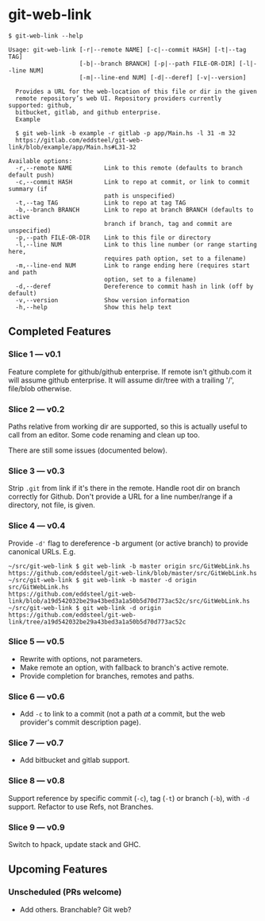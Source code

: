# git-web-link

``` shell
$ git-web-link --help

Usage: git-web-link [-r|--remote NAME] [-c|--commit HASH] [-t|--tag TAG]
                    [-b|--branch BRANCH] [-p|--path FILE-OR-DIR] [-l|--line NUM]
                    [-m|--line-end NUM] [-d|--deref] [-v|--version]

  Provides a URL for the web-location of this file or dir in the given
  remote repository’s web UI. Repository providers currently supported: github,
  bitbucket, gitlab, and github enterprise.
  Example

  $ git web-link -b example -r gitlab -p app/Main.hs -l 31 -m 32
  https://gitlab.com/eddsteel/git-web-link/blob/example/app/Main.hs#L31-32

Available options:
  -r,--remote NAME         Link to this remote (defaults to branch default push)
  -c,--commit HASH         Link to repo at commit, or link to commit summary (if
                           path is unspecified)
  -t,--tag TAG             Link to repo at tag TAG
  -b,--branch BRANCH       Link to repo at branch BRANCH (defaults to active
                           branch if branch, tag and commit are unspecified)
  -p,--path FILE-OR-DIR    Link to this file or directory
  -l,--line NUM            Link to this line number (or range starting here,
                           requires path option, set to a filename)
  -m,--line-end NUM        Link to range ending here (requires start and path
                           option, set to a filename)
  -d,--deref               Dereference to commit hash in link (off by default)
  -v,--version             Show version information
  -h,--help                Show this help text
```

## Completed Features

### Slice 1 — v0.1

Feature complete for github/github enterprise. If remote isn't
github.com it will assume github enterprise. It will assume dir/tree
with a trailing '/', file/blob otherwise.

### Slice 2 — v0.2

Paths relative from working dir are supported, so this is actually
useful to call from an editor. Some code renaming and clean up too.

There are still some issues (documented below).

### Slice 3 — v0.3

Strip `.git` from link if it's there in the remote.
Handle root dir on branch correctly for Github.
Don't provide a URL for a line number/range if a directory, not file, is given.

### Slice 4 — v0.4

Provide `-d'` flag to dereference -b argument (or active branch) to provide canonical URLs. E.g.

```
~/src/git-web-link $ git web-link -b master origin src/GitWebLink.hs
https://github.com/eddsteel/git-web-link/blob/master/src/GitWebLink.hs
~/src/git-web-link $ git web-link -b master -d origin src/GitWebLink.hs
https://github.com/eddsteel/git-web-link/blob/a19d542032be29a43bed3a1a50b5d70d773ac52c/src/GitWebLink.hs
~/src/git-web-link $ git web-link -d origin
https://github.com/eddsteel/git-web-link/tree/a19d542032be29a43bed3a1a50b5d70d773ac52c
```

### Slice 5 — v0.5

- Rewrite with options, not parameters.
- Make remote an option, with fallback to branch's active remote.
- Provide completion for branches, remotes and paths.

### Slice 6 — v0.6

- Add `-c` to link to a commit (not a path _at_ a commit, but the web provider's commit description page).

### Slice 7  — v0.7

- Add bitbucket and gitlab support.

### Slice 8 — v0.8

Support reference by specific commit (`-c`), tag (`-t`) or branch (`-b`), with `-d` support. Refactor to use Refs, not Branches.

### Slice 9 — v0.9

Switch to hpack, update stack and GHC.

## Upcoming Features

### Unscheduled (PRs welcome)

- Add others. Branchable? Git web?

